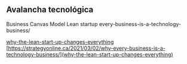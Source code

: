 ## Avalancha tecnológica

Business Canvas Model
Lean startup
every-business-is-a-technology-business/

[why-the-lean-start-up-changes-everything](https://hbr.org/2013/05/why-the-lean-start-up-changes-everything)
[https://strategyonline.ca/2021/03/02/why-every-business-is-a-technology-business/](why-the-lean-start-up-changes-everything)
